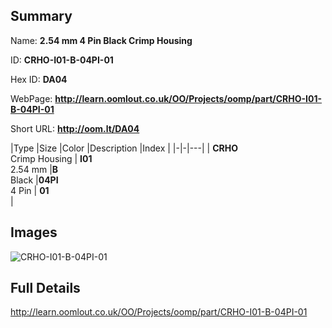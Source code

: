 

## Summary
 
Name: __2.54 mm 4 Pin Black Crimp Housing__

ID: __CRHO-I01-B-04PI-01__

Hex ID: __DA04__

WebPage: __http://learn.oomlout.co.uk/OO/Projects/oomp/part/CRHO-I01-B-04PI-01__

Short URL: __http://oom.lt/DA04__


|Type   |Size   |Color   |Description   |Index   |
|-|-|---|
| __CRHO__ <br>Crimp Housing  | __I01__<br>2.54 mm   |__B__<br>Black    |__04PI__<br>4 Pin    | __01__<br>  |


## Images
![CRHO-I01-B-04PI-01](http://oomlout.com/oomp-gen/parts/CRHO-I01-B-04PI-01/CRHO-I01-B-04PI-01_420.jpg)

## Full Details

 http://learn.oomlout.co.uk/OO/Projects/oomp/part/CRHO-I01-B-04PI-01


